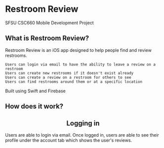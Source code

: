 # Restroom Review
SFSU CSC660 Mobile Development Project


## What is Restroom Review?
Restroom Review is an iOS app designed to help people find and review restrooms.

    Users can login via email to have the ability to leave a review on a restroom
    Users can create new restrooms if it doesn't exist already
    Users can create a review on a restroom for others to see
    Users can find restrooms around them or at a specific location
    
Built using Swift and Firebase


## How does it work?
<h2 align="center">
    Logging in
</h2>
Users are able to login via email. Once logged in, users are able to see their profile under the account tab which shows the user's reviews.
